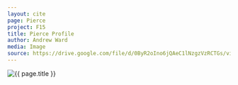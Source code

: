 ```yaml
---
layout: cite
page: Pierce
project: F15
title: Pierce Profile
author: Andrew Ward
media: Image
source: https://drive.google.com/file/d/0ByR2oIno6jQAeC1lNzgzVzRCTGs/view?usp=sharing
---
```

![{{ page.title }}](/projects/F15/characters/pierce/pierceprofile.jpg)
